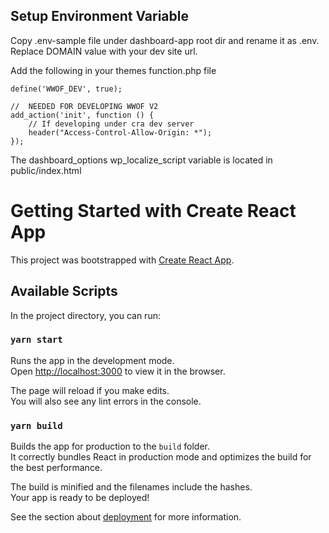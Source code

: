 ## Setup Environment Variable

Copy .env-sample file under dashboard-app root dir and rename it as .env.
Replace DOMAIN value with your dev site url.

Add the following in your themes function.php file

```
define('WWOF_DEV', true);

//  NEEDED FOR DEVELOPING WWOF V2
add_action('init', function () {
    // If developing under cra dev server
    header("Access-Control-Allow-Origin: *");
});
```

The dashboard_options wp_localize_script variable is located in public/index.html

# Getting Started with Create React App

This project was bootstrapped with [Create React App](https://github.com/facebook/create-react-app).

## Available Scripts

In the project directory, you can run:

### `yarn start`

Runs the app in the development mode.\
Open [http://localhost:3000](http://localhost:3000) to view it in the browser.

The page will reload if you make edits.\
You will also see any lint errors in the console.

### `yarn build`

Builds the app for production to the `build` folder.\
It correctly bundles React in production mode and optimizes the build for the best performance.

The build is minified and the filenames include the hashes.\
Your app is ready to be deployed!

See the section about [deployment](https://facebook.github.io/create-react-app/docs/deployment) for more information.